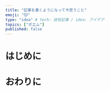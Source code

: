 ```yaml
---
title: "記事を書くようになって今思うこと"
emoji: "😽"
type: "idea" # tech: 技術記事 / idea: アイデア
topics: ["ポエム"]
published: false
---
```


# はじめに

# おわりに